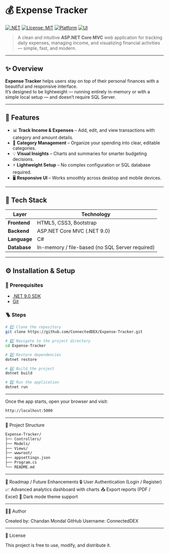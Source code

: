 # 💰 Expense Tracker

[![.NET](https://img.shields.io/badge/.NET-9.0-blue?logo=dotnet)](https://dotnet.microsoft.com/)
[![License: MIT](https://img.shields.io/badge/License-MIT-green.svg)](https://opensource.org/licenses/MIT)
[![Platform](https://img.shields.io/badge/Platform-Windows%20%7C%20Linux%20%7C%20macOS-lightgrey)]()
[![UI](https://img.shields.io/badge/UI-Bootstrap-blueviolet)]()

> A clean and intuitive **ASP.NET Core MVC** web application for tracking daily expenses, managing income, and visualizing financial activities — simple, fast, and modern.

---

## ✨ Overview

**Expense Tracker** helps users stay on top of their personal finances with a beautiful and responsive interface.  
It’s designed to be lightweight — running entirely in-memory or with a simple local setup — and doesn’t require SQL Server.

---

## 🚀 Features

- 📊 **Track Income & Expenses** – Add, edit, and view transactions with category and amount details.  
- 🧾 **Category Management** – Organize your spending into clear, editable categories.  
- 💡 **Visual Insights** – Charts and summaries for smarter budgeting decisions.  
- ⚡ **Lightweight Setup** – No complex configuration or SQL database required.  
- 🖥️ **Responsive UI** – Works smoothly across desktop and mobile devices.  

---

## 🧩 Tech Stack

| Layer | Technology |
|-------|-------------|
| **Frontend** | HTML5, CSS3, Bootstrap |
| **Backend** | ASP.NET Core MVC (.NET 9.0) |
| **Language** | C# |
| **Database** | In-memory / file-based (no SQL Server required) |

---

## ⚙️ Installation & Setup

### 🧱 Prerequisites
- [.NET 9.0 SDK](https://dotnet.microsoft.com/download)
- [Git](https://git-scm.com/)

### 🪜 Steps
```bash
# 1️⃣ Clone the repository
git clone https://github.com/ConnectedDEX/Expense-Tracker.git

# 2️⃣ Navigate to the project directory
cd Expense-Tracker

# 3️⃣ Restore dependencies
dotnet restore

# 4️⃣ Build the project
dotnet build

# 5️⃣ Run the application
dotnet run
```

---

Once the app starts, open your browser and visit:
```bash 
http://localhost:5000
```

---

📁 Project Structure
```bash
Expense-Tracker/
├── Controllers/
├── Models/
├── Views/
├── wwwroot/
├── appsettings.json
├── Program.cs
└── README.md
```

---


🧠 Roadmap / Future Enhancements
🔒 User Authentication (Login / Register)
📈 Advanced analytics dashboard with charts
📤 Export reports (PDF / Excel)
🌙 Dark mode theme support

---

🧑‍💻 Author

Created by: Chandan Mondal
GitHub Username: ConnectedDEX

---

🪪 License

This project is free to use, modify, and distribute it.
